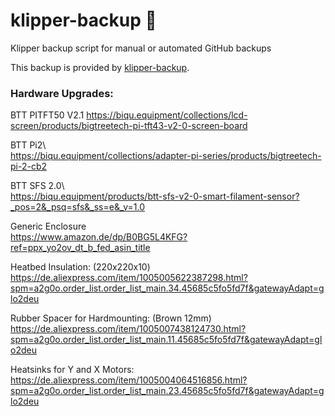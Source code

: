 # klipper-backup 💾 
Klipper backup script for manual or automated GitHub backups 

This backup is provided by [klipper-backup](https://github.com/Staubgeborener/klipper-backup).


### Hardware Upgrades:

  BTT PITFT50 V2.1
https://biqu.equipment/collections/lcd-screen/products/bigtreetech-pi-tft43-v2-0-screen-board

BTT Pi2\            
https://biqu.equipment/collections/adapter-pi-series/products/bigtreetech-pi-2-cb2

BTT SFS 2.0\        
https://biqu.equipment/products/btt-sfs-v2-0-smart-filament-sensor?_pos=2&_psq=sfs&_ss=e&_v=1.0

Generic Enclosure  
https://www.amazon.de/dp/B0BG5L4KFG?ref=ppx_yo2ov_dt_b_fed_asin_title

Heatbed Insulation: (220x220x10)
https://de.aliexpress.com/item/1005005622387298.html?spm=a2g0o.order_list.order_list_main.34.45685c5fo5fd7f&gatewayAdapt=glo2deu

Rubber Spacer for Hardmounting: (Brown 12mm)
https://de.aliexpress.com/item/1005007438124730.html?spm=a2g0o.order_list.order_list_main.11.45685c5fo5fd7f&gatewayAdapt=glo2deu

Heatsinks for Y and X Motors:
https://de.aliexpress.com/item/1005004064516856.html?spm=a2g0o.order_list.order_list_main.23.45685c5fo5fd7f&gatewayAdapt=glo2deu
